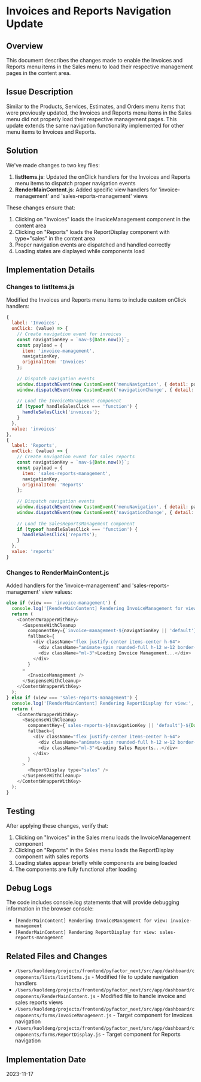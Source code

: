 # Invoices and Reports Navigation Update

## Overview
This document describes the changes made to enable the Invoices and Reports menu items in the Sales menu to load their respective management pages in the content area.

## Issue Description
Similar to the Products, Services, Estimates, and Orders menu items that were previously updated, the Invoices and Reports menu items in the Sales menu did not properly load their respective management pages. This update extends the same navigation functionality implemented for other menu items to Invoices and Reports.

## Solution
We've made changes to two key files:

1. **listItems.js**: Updated the onClick handlers for the Invoices and Reports menu items to dispatch proper navigation events
2. **RenderMainContent.js**: Added specific view handlers for 'invoice-management' and 'sales-reports-management' views

These changes ensure that:

1. Clicking on "Invoices" loads the InvoiceManagement component in the content area
2. Clicking on "Reports" loads the ReportDisplay component with type="sales" in the content area
3. Proper navigation events are dispatched and handled correctly
4. Loading states are displayed while components load

## Implementation Details

### Changes to listItems.js
Modified the Invoices and Reports menu items to include custom onClick handlers:

```javascript
{ 
  label: 'Invoices', 
  onClick: (value) => {
    // Create navigation event for invoices
    const navigationKey = `nav-${Date.now()}`;
    const payload = { 
      item: 'invoice-management', 
      navigationKey,
      originalItem: 'Invoices'
    };
    
    // Dispatch navigation events
    window.dispatchEvent(new CustomEvent('menuNavigation', { detail: payload }));
    window.dispatchEvent(new CustomEvent('navigationChange', { detail: payload }));
    
    // Load the InvoiceManagement component
    if (typeof handleSalesClick === 'function') {
      handleSalesClick('invoices');
    }
  }, 
  value: 'invoices' 
},
{ 
  label: 'Reports', 
  onClick: (value) => {
    // Create navigation event for sales reports
    const navigationKey = `nav-${Date.now()}`;
    const payload = { 
      item: 'sales-reports-management', 
      navigationKey,
      originalItem: 'Reports'
    };
    
    // Dispatch navigation events
    window.dispatchEvent(new CustomEvent('menuNavigation', { detail: payload }));
    window.dispatchEvent(new CustomEvent('navigationChange', { detail: payload }));
    
    // Load the SalesReportsManagement component
    if (typeof handleSalesClick === 'function') {
      handleSalesClick('reports');
    }
  }, 
  value: 'reports' 
}
```

### Changes to RenderMainContent.js
Added handlers for the 'invoice-management' and 'sales-reports-management' view values:

```javascript
else if (view === 'invoice-management') {
  console.log('[RenderMainContent] Rendering InvoiceManagement for view:', view);
  return (
    <ContentWrapperWithKey>
      <SuspenseWithCleanup 
        componentKey={`invoice-management-${navigationKey || 'default'}-${Date.now()}`}
        fallback={
          <div className="flex justify-center items-center h-64">
            <div className="animate-spin rounded-full h-12 w-12 border-t-2 border-b-2 border-blue-500"></div>
            <div className="ml-3">Loading Invoice Management...</div>
          </div>
        }
      >
        <InvoiceManagement />
      </SuspenseWithCleanup>
    </ContentWrapperWithKey>
  );
} else if (view === 'sales-reports-management') {
  console.log('[RenderMainContent] Rendering ReportDisplay for view:', view);
  return (
    <ContentWrapperWithKey>
      <SuspenseWithCleanup 
        componentKey={`sales-reports-${navigationKey || 'default'}-${Date.now()}`}
        fallback={
          <div className="flex justify-center items-center h-64">
            <div className="animate-spin rounded-full h-12 w-12 border-t-2 border-b-2 border-blue-500"></div>
            <div className="ml-3">Loading Sales Reports...</div>
          </div>
        }
      >
        <ReportDisplay type="sales" />
      </SuspenseWithCleanup>
    </ContentWrapperWithKey>
  );
}
```

## Testing
After applying these changes, verify that:

1. Clicking on "Invoices" in the Sales menu loads the InvoiceManagement component
2. Clicking on "Reports" in the Sales menu loads the ReportDisplay component with sales reports
3. Loading states appear briefly while components are being loaded
4. The components are fully functional after loading

## Debug Logs
The code includes console.log statements that will provide debugging information in the browser console:

- `[RenderMainContent] Rendering InvoiceManagement for view: invoice-management`
- `[RenderMainContent] Rendering ReportDisplay for view: sales-reports-management`

## Related Files and Changes
- `/Users/kuoldeng/projectx/frontend/pyfactor_next/src/app/dashboard/components/lists/listItems.js` - Modified file to update navigation handlers
- `/Users/kuoldeng/projectx/frontend/pyfactor_next/src/app/dashboard/components/RenderMainContent.js` - Modified file to handle invoice and sales reports views
- `/Users/kuoldeng/projectx/frontend/pyfactor_next/src/app/dashboard/components/forms/InvoiceManagement.js` - Target component for Invoices navigation
- `/Users/kuoldeng/projectx/frontend/pyfactor_next/src/app/dashboard/components/forms/ReportDisplay.js` - Target component for Reports navigation

## Implementation Date
2023-11-17 